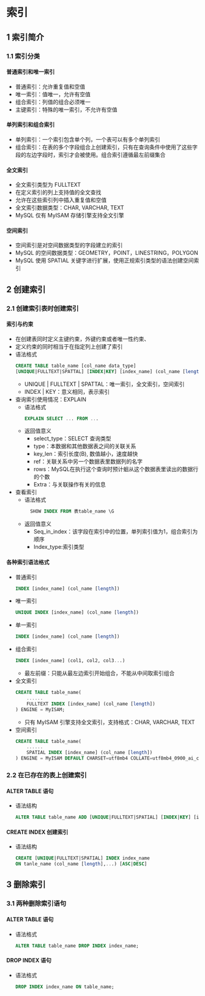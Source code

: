 <link href="style.css" rel="stylesheet">

<h1> 索引 </h1>
<h2> 1 索引简介 </h2>
<h3> 1.1 索引分类 </h3>
<h4> 普通索引和唯一索引 </h4>

  - 普通索引：允许重复值和空值
  - 唯一索引：值唯一，允许有空值
  - 组合索引：列值的组合必须唯一
  - 主键索引：特殊的唯一索引，不允许有空值

<h4> 单列索引和组合索引 </h4>

  - 单列索引：一个索引包含单个列，一个表可以有多个单列索引
  - 组合索引：在表的多个字段组合上创建索引，只有在查询条件中使用了这些字段的左边字段时，索引才会被使用。组合索引遵循最左前缀集合

<h4> 全文索引 </h4>

  - 全文索引类型为 FULLTEXT
  - 在定义索引的列上支持值的全文查找
  - 允许在这些索引列中插入重复值和空值
  - 全文索引数据类型：CHAR, VARCHAR, TEXT
  - MySQL 仅有 MyISAM 存储引擎支持全文引擎

<h4> 空间索引 </h4>

  - 空间索引是对空间数据类型的字段建立的索引
  - MySQL 的空间数据类型：GEOMETRY，POINT，LINESTRING，POLYGON
  - MySQL 使用 SPATIAL 关键字进行扩展，使用正规索引类型的语法创建空间索引

<h2> 2 创建索引 </h2>
<h3> 2.1 创建索引表时创建索引 </h3>
<h4> 索引与约束 </h4>

  - 在创建表同时定义主键约束，外键约束或者唯一性约束、
  - 定义约束的同时相当于在指定列上创建了索引
  - 语法格式
    ```SQL
    CREATE TABLE table_name [col_name data_type]
    [UNIQUE|FULLTEXT|SPATTAL] [INDEX|KEY] [index_name] (col_name [length]) [ASC|DESC]
    ```
    - UNIQUE | FULLTEXT | SPATTAL：唯一索引，全文索引，空间索引
    - INDEX | KEY：意义相同，表示索引
  - 查询索引使用情况：EXPLAIN
    - 语法格式
      ```SQL
      EXPLAIN SELECT ... FROM ...
      ```
    - 返回值意义
      - select_type：SELECT 查询类型
      - type：本数据和其他数据表之间的关联关系
      - key_len：索引长度(B), 数值越小，速度越快
      - ref：关联关系中另一个数据表里数据列的名字
      - rows：MySQL在执行这个查询时预计蛔从这个数据表里读出的数据行的个数
      - Extra：与关联操作有关的信息
  - 查看索引
    - 语法格式
      ```SQL
        SHOW INDEX FROM 表table_name \G
      ```
    - 返回值意义
      - Seq_in_index：该字段在索引中的位置，单列索引值为1，组合索引为顺序
      - Index_type:索引类型
<h4> 各种索引语法格式 </h4>

  - 普通索引
    ```SQL
    INDEX [index_name] (col_name [length])
    ```
  - 唯一索引
    ```SQL
    UNIQUE INDEX [index_name] (col_name [length])
    ```
  - 单一索引
    ```SQL
    INDEX [index_name] (col_name [length])
    ```
  - 组合索引
    ```SQL
    INDEX [index_name] (col1, col2, col3...)
    ```
    - 最左前缀：只能从最左边索引开始组合，不能从中间取索引组合
  - 全文索引
    ```SQL
    CREATE TABLE table_name(
        ......
        FULLTEXT INDEX [index_name] (col_name [length])
    ) ENGINE = MyISAM; 
    ```
    - 只有 MyISAM 引擎支持全文索引，支持格式：CHAR, VARCHAR, TEXT
  - 空间索引
    ```SQL
    CREATE TABLE table_name(
        ......
        SPATIAL INDEX [index_name] (col_name [length])
    ) ENGINE = MyISAM DEFAULT CHARSET=utf8mb4 COLLATE=utf8mb4_0900_ai_ci; 
    ```

<h3> 2.2 在已存在的表上创建索引 </h3>
<h4> ALTER TABLE 语句 </h4>

  - 语法结构
    ```SQl
    ALTER TABLE table_name ADD [UNIQUE|FULLTEXT|SPATIAL] [INDEX|KEY] [index_name] (col_name [length],...) [ASC|DESC]
    ```

<h4> CREATE INDEX 创建索引 </h4>

  - 语法结构
    ```SQL
    CREATE [UNIQUE|FULLTEXT|SPATIAL] INDEX index_name
    ON tanle_name (col_name [length],...) [ASC|DESC]
    ```

<h2> 3 删除索引 </h2>
<h3> 3.1 两种删除索引语句</h3>
<h4> ALTER TABLE 语句 </h4>

  - 语法格式
    ```SQL
    ALTER TABLE table_name DROP INDEX index_name;
    ```

<h4> DROP INDEX 语句 </h4>

  - 语法格式
    ```SQL
    DROP INDEX index_name ON table_name;
    ```